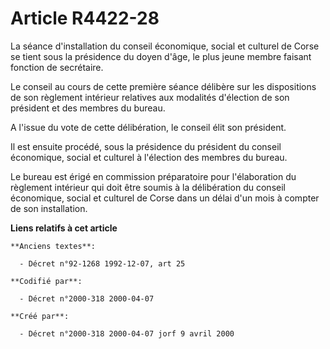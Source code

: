 # Article R4422-28

La séance d'installation du conseil économique, social et culturel de Corse se tient sous la présidence du doyen d'âge, le
plus jeune membre faisant fonction de secrétaire.

Le conseil au cours de cette première séance délibère sur les dispositions de son règlement intérieur relatives aux modalités
d'élection de son président et des membres du bureau.

A l'issue du vote de cette délibération, le conseil élit son président.

Il est ensuite procédé, sous la présidence du président du conseil économique, social et culturel à l'élection des membres du
bureau.

Le bureau est érigé en commission préparatoire pour l'élaboration du règlement intérieur qui doit être soumis à la
délibération du conseil économique, social et culturel de Corse dans un délai d'un mois à compter de son installation.

**Liens relatifs à cet article**

	**Anciens textes**:

	  - Décret n°92-1268 1992-12-07, art 25

	**Codifié par**:

	  - Décret n°2000-318 2000-04-07

	**Créé par**:

	  - Décret n°2000-318 2000-04-07 jorf 9 avril 2000
